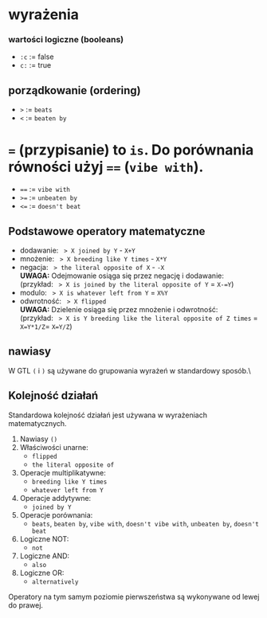 # wyrażenia

### wartości logiczne (booleans)
- `:c` := false
- `c:` := true

## porządkowanie (ordering)
- `>` := `beats`
- `<` := `beaten by`
# `=` (przypisanie) to `is`. Do porównania równości użyj `==` (`vibe with`).
- `==` := `vibe with`
- `>=` := `unbeaten by`
- `<=` := `doesn't beat`

## Podstawowe operatory matematyczne
- dodawanie: ` > X joined by Y` - `X+Y`
- mnożenie: ` > X breeding like Y times` - `X*Y`
- negacja: ` > the literal opposite of X` - `-X`\
**UWAGA:** Odejmowanie osiąga się przez negację i dodawanie:\
(przykład: ` > X is joined by the literal opposite of Y` = `X-=Y`)
- modulo: ` > X is whatever left from Y` = `X%Y`
- odwrotność: ` > X flipped`\
**UWAGA:** Dzielenie osiąga się przez mnożenie i odwrotność:\
(przykład: ` > X is Y breeding like the literal opposite of Z times` = `X=Y*1/Z`= `X=Y/Z`)

## nawiasy
W GTL `(` i `)` są używane do grupowania wyrażeń w standardowy sposób.\

## Kolejność działań
Standardowa kolejność działań jest używana w wyrażeniach matematycznych.
1. Nawiasy `()`
2. Właściwości unarne:
   - `flipped`
   - `the literal opposite of`
3. Operacje multiplikatywne:
   - `breeding like Y times`
   - `whatever left from Y`
4. Operacje addytywne:
   - `joined by Y`
5. Operacje porównania:
   - `beats`, `beaten by`, `vibe with`, `doesn't vibe with`, `unbeaten by`, `doesn't beat`
6. Logiczne NOT:
   - `not`
7. Logiczne AND:
   - `also`
8. Logiczne OR:
   - `alternatively`

Operatory na tym samym poziomie pierwszeństwa są wykonywane od lewej do prawej.
